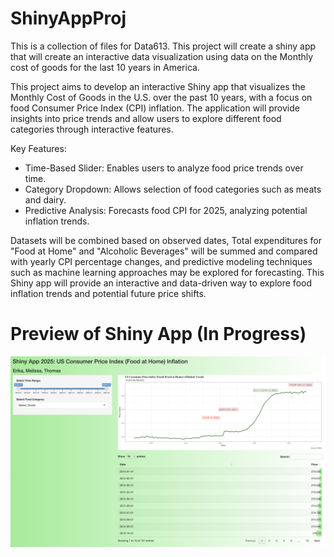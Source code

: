 # ShinyAppProj
This is a collection of files for Data613. This project will create a shiny app that will create an interactive data visualization using data on the Monthly cost of goods for the last 10 years in America.

This project aims to develop an interactive Shiny app that visualizes the Monthly Cost of Goods in the U.S. over the past 10 years, with a focus on food Consumer Price Index (CPI) inflation. The application will provide insights into price trends and allow users to explore different food categories through interactive features.

Key Features:
- Time-Based Slider: Enables users to analyze food price trends over time.
- Category Dropdown: Allows selection of food categories such as meats and dairy.
- Predictive Analysis: Forecasts food CPI for 2025, analyzing potential inflation trends.

Datasets will be combined based on observed dates, Total expenditures for "Food at Home" and "Alcoholic Beverages" will be summed and compared with yearly CPI percentage changes, and predictive modeling techniques such as machine learning approaches may be explored for forecasting. This Shiny app will provide an interactive and data-driven way to explore food inflation trends and potential future price shifts.


# Preview of Shiny App (In Progress)

![](images/initial_shiny_app_snapshot.png)
